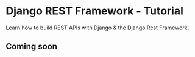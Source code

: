 # Django REST Framework - Tutorial
Learn how to build REST APIs with Django &amp; the Django Rest Framework.

## Coming soon